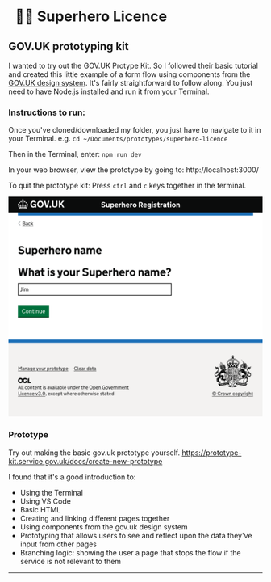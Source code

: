 #   🦸🏻 Superhero Licence
## GOV.UK prototyping kit

I wanted to try out the GOV.UK Protype Kit. So I followed their basic tutorial and created this little example of a form flow using components from the [GOV.UK design system](https://design-system.service.gov.uk/).
It's fairly straightforward to follow along. You just need to have Node.js installed and run it from your Terminal.

### Instructions to run:
Once you've cloned/downloaded my folder, you just have to navigate to it in your Terminal. e.g.
`cd ~/Documents/prototypes/superhero-licence`

Then in the Terminal, enter:
`npm run dev`

In your web browser, view the prototype by going to:
http://localhost:3000/ 

To quit the prototype kit:
Press `ctrl` and `c` keys together in the terminal.

<img src="./Superhero_reg_2.png" width="540" alt="Screenshot of the Superhero licence prototype using the gov.uk kit">

### Prototype
Try out making the basic gov.uk prototype yourself.
https://prototype-kit.service.gov.uk/docs/create-new-prototype 

I found that it's a good introduction to:
- Using the Terminal
- Using VS Code
- Basic HTML
- Creating and linking different pages together
- Using components from the gov.uk design system
- Prototyping that allows users to see and reflect upon the data they've input from other pages
- Branching logic: showing the user a page that stops the flow if the service is not relevant to them

---
